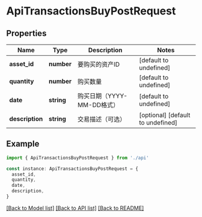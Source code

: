 # ApiTransactionsBuyPostRequest

## Properties

| Name            | Type       | Description                | Notes                             |
| --------------- | ---------- | -------------------------- | --------------------------------- |
| **asset_id**    | **number** | 要购买的资产ID             | [default to undefined]            |
| **quantity**    | **number** | 购买数量                   | [default to undefined]            |
| **date**        | **string** | 购买日期（YYYY-MM-DD格式） | [default to undefined]            |
| **description** | **string** | 交易描述（可选）           | [optional] [default to undefined] |

## Example

```typescript
import { ApiTransactionsBuyPostRequest } from './api'

const instance: ApiTransactionsBuyPostRequest = {
  asset_id,
  quantity,
  date,
  description,
}
```

[[Back to Model list]](../README.md#documentation-for-models) [[Back to API list]](../README.md#documentation-for-api-endpoints) [[Back to README]](../README.md)
